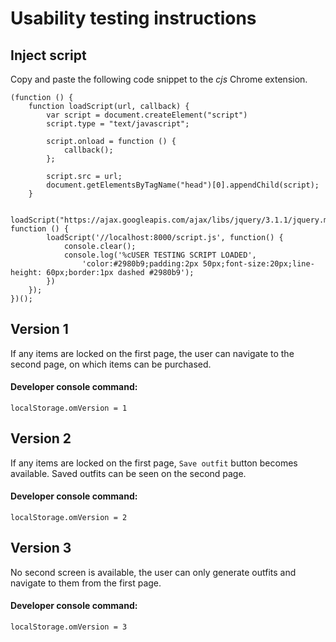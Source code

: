 # Usability testing instructions

## Inject script
Copy and paste the following code snippet to the *cjs* Chrome extension.

	(function () {
	    function loadScript(url, callback) {
	        var script = document.createElement("script")
	        script.type = "text/javascript";

	        script.onload = function () {
	            callback();
	        };

	        script.src = url;
	        document.getElementsByTagName("head")[0].appendChild(script);
	    }

	    loadScript("https://ajax.googleapis.com/ajax/libs/jquery/3.1.1/jquery.min.js", function () {
	        loadScript('//localhost:8000/script.js', function() {
	            console.clear();
	            console.log('%cUSER TESTING SCRIPT LOADED', 
	            	'color:#2980b9;padding:2px 50px;font-size:20px;line-height: 60px;border:1px dashed #2980b9');
	        })
	    });
	})();

## Version 1

If any items are locked on the first page, the user can navigate to the second page, on which items can be purchased.

#### Developer console command:

	localStorage.omVersion = 1

## Version 2

If any items are locked on the first page, `Save outfit` button becomes available. Saved outfits can be seen on the second page.

#### Developer console command:

	localStorage.omVersion = 2

## Version 3

No second screen is available, the user can only generate outfits and navigate to them from the first page.

#### Developer console command:

	localStorage.omVersion = 3
